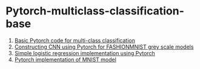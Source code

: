 # Pytorch-multiclass-classification-base

1. [Basic Pytorch code for multi-class classification](https://github.com/Regidan-codes/Pytorch-multiclass-classification-base/blob/main/Pytorch_multi_class_classification.ipynb)
2. [Constructing CNN using Pytorch for FASHIONMNIST grey scale models](https://github.com/Regidan-codes/Pytorch-multiclass-classification-base/blob/main/FashionMNIST.ipynb)
3. [Simple logistic regression implementation using Pytorch](https://github.com/Regidan-codes/Pytorch-multiclass-classification-base/blob/main/logistic_regression_pytorch.ipynb)
4. [Pytorch implementation of MNIST model](https://github.com/Regidan-codes/Pytorch_implementation_of_simple_projects/blob/main/mnist_using_pytorch.ipynb)
